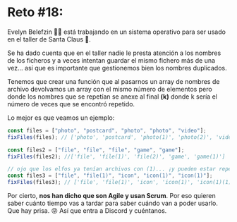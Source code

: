 # Reto #18:

Evelyn Belefzin 👩‍💻 está trabajando en un sistema operativo para ser usado en el taller de Santa Claus 🎅.

Se ha dado cuenta que en el taller nadie le presta atención a los nombres de los ficheros y a veces intentan guardar el mismo fichero más de una vez... así que es importante que gestionemos bien los nombres duplicados.

Tenemos que crear una función que al pasarnos un array de nombres de archivo devolvamos un array con el mismo número de elementos pero donde los nombres que se repetían se anexe al final **(k)** donde k sería el número de veces que se encontró repetido.

Lo mejor es que veamos un ejemplo:

```javascript
const files = ["photo", "postcard", "photo", "photo", "video"];
fixFiles(files); // ['photo', 'postcard', 'photo(1)', 'photo(2)', 'video']

const files2 = ["file", "file", "file", "game", "game"];
fixFiles(files2); //['file', 'file(1)', 'file(2)', 'game', 'game(1)']

// ojo que los elfos ya tenían archivos con (1)... ¡y pueden estar repetidos!
const files3 = ["file", "file(1)", "icon", "icon(1)", "icon(1)"];
fixFiles(files3); // ['file', 'file(1)', 'icon', 'icon(1)', 'icon(1)(1)']
```

Por cierto, **nos han dicho que son Agile y usan Scrum**. Por eso quieren saber cuánto tiempo vas a tardar para saber cuándo van a poder usarlo. Que hay prisa. 😝 Así que entra a Discord y cuéntanos.
